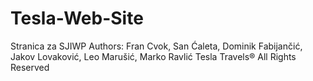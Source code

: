 # Tesla-Web-Site
Stranica za SJIWP
Authors: Fran Cvok, San Ćaleta, Dominik Fabijančić, Jakov Lovaković, Leo Marušić, Marko Ravlić
Tesla Travels® All Rights Reserved

